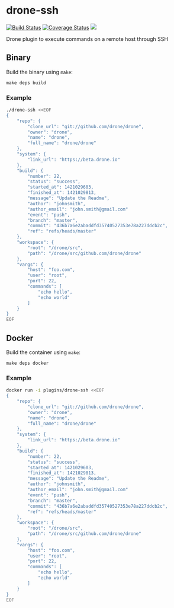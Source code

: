 # drone-ssh

[![Build Status](http://beta.drone.io/api/badges/drone-plugins/drone-ssh/status.svg)](http://beta.drone.io/drone-plugins/drone-ssh)
[![Coverage Status](https://aircover.co/badges/drone-plugins/drone-ssh/coverage.svg)](https://aircover.co/drone-plugins/drone-ssh)
[![](https://badge.imagelayers.io/plugins/drone-ssh:latest.svg)](https://imagelayers.io/?images=plugins/drone-ssh:latest 'Get your own badge on imagelayers.io')

Drone plugin to execute commands on a remote host through SSH

## Binary

Build the binary using `make`:

```
make deps build
```

### Example

```sh
./drone-ssh <<EOF
{
    "repo": {
        "clone_url": "git://github.com/drone/drone",
        "owner": "drone",
        "name": "drone",
        "full_name": "drone/drone"
    },
    "system": {
        "link_url": "https://beta.drone.io"
    },
    "build": {
        "number": 22,
        "status": "success",
        "started_at": 1421029603,
        "finished_at": 1421029813,
        "message": "Update the Readme",
        "author": "johnsmith",
        "author_email": "john.smith@gmail.com"
        "event": "push",
        "branch": "master",
        "commit": "436b7a6e2abaddfd35740527353e78a227ddcb2c",
        "ref": "refs/heads/master"
    },
    "workspace": {
        "root": "/drone/src",
        "path": "/drone/src/github.com/drone/drone"
    },
    "vargs": {
        "host": "foo.com",
        "user": "root",
        "port": 22,
        "commands": [
            "echo hello",
            "echo world"
        ]
    }
}
EOF
```

## Docker

Build the container using `make`:

```
make deps docker
```

### Example

```sh
docker run -i plugins/drone-ssh <<EOF
{
    "repo": {
        "clone_url": "git://github.com/drone/drone",
        "owner": "drone",
        "name": "drone",
        "full_name": "drone/drone"
    },
    "system": {
        "link_url": "https://beta.drone.io"
    },
    "build": {
        "number": 22,
        "status": "success",
        "started_at": 1421029603,
        "finished_at": 1421029813,
        "message": "Update the Readme",
        "author": "johnsmith",
        "author_email": "john.smith@gmail.com"
        "event": "push",
        "branch": "master",
        "commit": "436b7a6e2abaddfd35740527353e78a227ddcb2c",
        "ref": "refs/heads/master"
    },
    "workspace": {
        "root": "/drone/src",
        "path": "/drone/src/github.com/drone/drone"
    },
    "vargs": {
        "host": "foo.com",
        "user": "root",
        "port": 22,
        "commands": [
            "echo hello",
            "echo world"
        ]
    }
}
EOF
```
